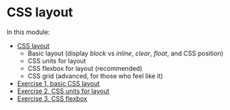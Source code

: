 # CSS layout

In this module:

- [CSS layout](01-css-layout)
  - Basic layout (display *block* vs *inline*, *clear*, *float*, and CSS position)
  - CSS units for layout
  - CSS flexbox for layout (recommended)
  - CSS grid (advanced, for those who feel like it)
- [Exercise 1, basic CSS layout](02a-exercise-layout-basic)
- [Exercise 2, CSS units for layout](02b-exercise-layout-units)
- [Exercise 3, CSS flexbox](02c-exercise-layout-flex)


